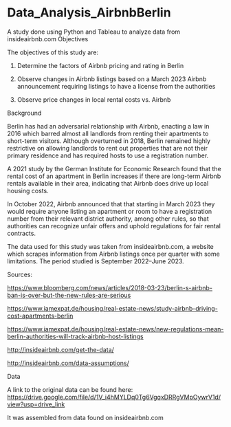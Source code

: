 # Data_Analysis_AirbnbBerlin
A study done using Python and Tableau to analyze data from insideairbnb.com
Objectives 

The objectives of this study are: 

1. Determine the factors of Airbnb pricing and rating in Berlin 

2. Observe changes in Airbnb listings based on a March 2023 Airbnb announcement requiring listings to have a license from the authorities

3. Observe price changes in local rental costs vs. Airbnb

Background 

Berlin has had an adversarial relationship with Airbnb, enacting a law in 2016 which barred almost all landlords from renting their apartments to short-term visitors. Although overturned in 2018, Berlin remained highly restrictive on allowing landlords to rent out properties that are not their primary residence and has required hosts to use a registration number. 

A 2021 study by the German Institute for Economic Research found that the rental cost of an apartment in Berlin increases if there are long-term Airbnb rentals available in their area, indicating that Airbnb does drive up local housing costs. 

In October 2022, Airbnb announced that that starting in March 2023 they would require anyone listing an apartment or room to have a registration number from their relevant district authority, among other rules, so that authorities can recognize unfair offers and uphold regulations for fair rental contracts.

The data used for this study was taken from insideairbnb.com, a website which scrapes information from Airbnb listings once per quarter with some limitations. The period studied is September 2022–June 2023. 

Sources:

https://www.bloomberg.com/news/articles/2018-03-23/berlin-s-airbnb-ban-is-over-but-the-new-rules-are-serious

https://www.iamexpat.de/housing/real-estate-news/study-airbnb-driving-cost-apartments-berlin

https://www.iamexpat.de/housing/real-estate-news/new-regulations-mean-berlin-authorities-will-track-airbnb-host-listings

http://insideairbnb.com/get-the-data/

http://insideairbnb.com/data-assumptions/

Data

A link to the original data can be found here: https://drive.google.com/file/d/1V_i4hMYLDq0Tg6VgqxDRRgVMpOywrV1d/view?usp=drive_link

It was assembled from data found on insideairbnb.com 
